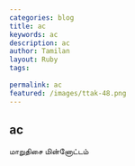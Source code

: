 ```yaml
---
categories: blog
title: ac
keywords: ac
description: ac
author: Tamilan
layout: Ruby
tags: 
 
permalink: ac
featured: /images/ttak-48.png
---
```

## ac  
மாறுதிசை மின்னோட்டம்  
